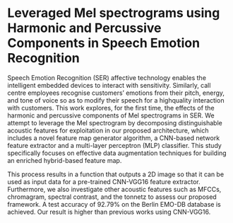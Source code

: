 # Leveraged Mel spectrograms using Harmonic and Percussive Components in Speech Emotion Recognition
Speech Emotion Recognition (SER) affective technology enables the intelligent embedded devices to interact with sensitivity. Similarly, call centre employees recognise customers’ emotions from their pitch, energy, and tone of voice so as to modify their speech for a highquality interaction with customers. This work explores, for the first time, the effects of the harmonic and percussive components of Mel spectrograms in SER. We attempt to leverage the Mel spectrogram by decomposing distinguishable acoustic features for exploitation in our proposed architecture, which includes a novel feature map generator algorithm,
a CNN-based network feature extractor and a multi-layer perceptron (MLP) classifier. This study specifically focuses on effective data augmentation techniques for building an enriched hybrid-based feature map.

This process results in a function that outputs a 2D image so that it can be used as input data for a pre-trained CNN-VGG16 feature extractor.
Furthermore, we also investigate other acoustic features such as MFCCs, chromagram, spectral contrast, and the tonnetz to assess our proposed
framework. A test accuracy of 92.79% on the Berlin EMO-DB database is achieved. Our result is higher than previous works using CNN-VGG16.
